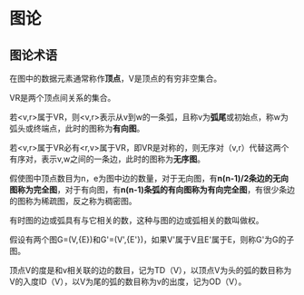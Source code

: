# 图论

## 图论术语

在图中的数据元素通常称作**顶点**，V是顶点的有穷非空集合。

VR是两个顶点间关系的集合。

若<v,r>属于VR，则<v,r>表示从v到w的一条弧，且称v为**弧尾**或初始点，称w为弧头或终端点，此时的图称为**有向图**。

若<v,r>属于VR必有<r,v>属于VR，即VR是对称的，则无序对（v,r）代替这两个有序对，表示v,w之间的一条边，此时的图称为**无序图**。

假使图中顶点数目为n，e为图中边的数量，对于无向图，有**n(n-1)/2条边的无向图称为完全图**，对于有向图，有**n(n-1)条弧的有向图称为有向完全图**，有很少条边的图称为稀疏图，反之称为稠密图。

有时图的边或弧具有与它相关的数，这种与图的边或弧相关的数叫做权。

假设有两个图G=(V,{E})和G'=(V',{E'})，如果V'属于V且E'属于E，则称G'为G的子图。

顶点V的度是和v相关联的边的数目，记为TD（V），以顶点V为头的弧的数目称为V的入度ID（V），以V为尾的弧的数目称为v的出度，记为OD（V）。